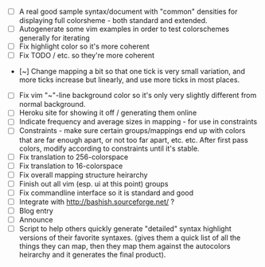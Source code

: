 - [ ] A real good sample syntax/document with "common" densities for displaying full colorsheme - both standard and extended.
- [ ] Autogenerate some vim examples in order to test colorschemes generally for iterating
- [ ] Fix highlight color so it's more coherent
- [ ] Fix TODO / etc. so they're more coherent
- [~] Change mapping a bit so that one tick is very small variation, and more ticks increase but linearly, and use more ticks in most places.
- [ ] Fix vim "~"-line background color so it's only very slightly different from normal background.
- [ ] Heroku site for showing it off / generating them online
- [ ] Indicate frequency and average sizes in mapping - for use in constraints
- [ ] Constraints - make sure certain groups/mappings end up with colors that are far enough apart, or not too far apart, etc. etc. After first pass colors, modify according to constraints until it's stable.
- [ ] Fix translation to 256-colorspace
- [ ] Fix translation to 16-colorspace
- [ ] Fix overall mapping structure heirarchy
- [ ] Finish out all vim (esp. ui at this point) groups
- [ ] Fix commandline interface so it is standard and good
- [ ] Integrate with http://bashish.sourceforge.net/ ?
- [ ] Blog entry
- [ ] Announce
- [ ] Script to help others quickly generate "detailed" syntax highlight versions of their favorite syntaxes. (gives them a quick list of all the things they can map, then they map them against the autocolors heirarchy and it generates the final product).
